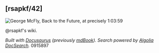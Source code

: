 ## [rsapkf/42]

![George McFly, Back to the Future, at precisely 1:03:59](mcfly.png)

@rsapkf's wiki.

_Built with [Docusaurus](https://docusaurus.io/) (previously [mdBook](https://github.com/rust-lang/mdBook)). Search powered by [Algolia DocSearch](https://github.com/algolia/docsearch/)._
0915897
